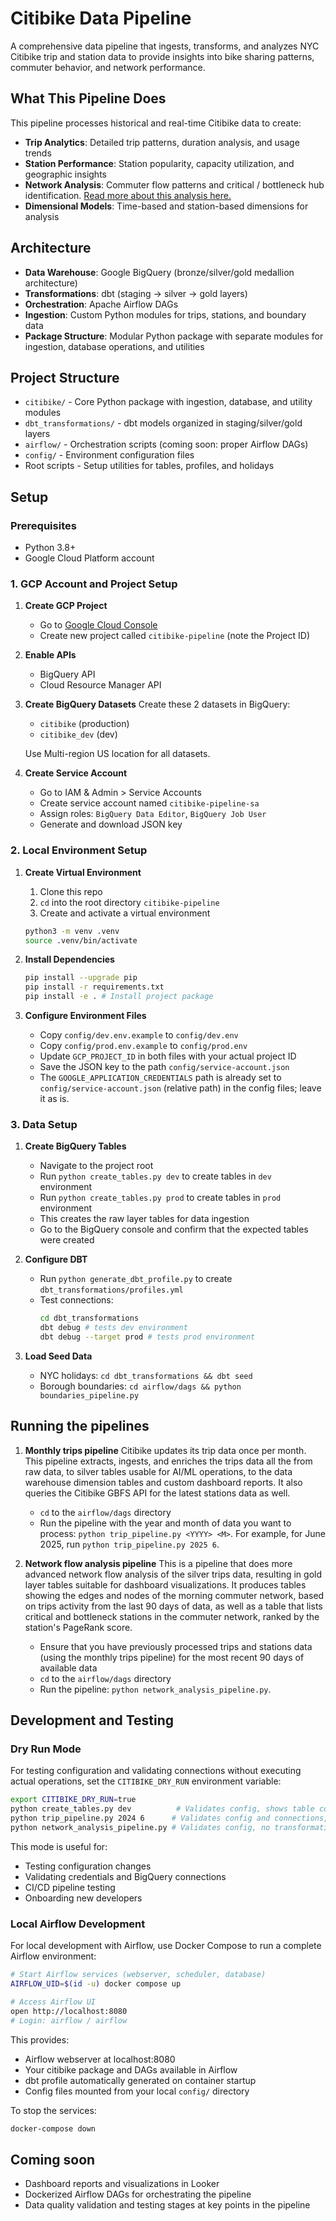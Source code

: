 # Citibike Data Pipeline

A comprehensive data pipeline that ingests, transforms, and analyzes NYC Citibike trip and station data to provide insights into bike sharing patterns, commuter behavior, and network performance.

## What This Pipeline Does

This pipeline processes historical and real-time Citibike data to create:
- **Trip Analytics**: Detailed trip patterns, duration analysis, and usage trends
- **Station Performance**: Station popularity, capacity utilization, and geographic insights
- **Network Analysis**: Commuter flow patterns and critical / bottleneck hub identification. [Read more about this analysis here.](./network_analysis.md)
- **Dimensional Models**: Time-based and station-based dimensions for analysis

## Architecture

- **Data Warehouse**: Google BigQuery (bronze/silver/gold medallion architecture)
- **Transformations**: dbt (staging → silver → gold layers)
- **Orchestration**: Apache Airflow DAGs
- **Ingestion**: Custom Python modules for trips, stations, and boundary data
- **Package Structure**: Modular Python package with separate modules for ingestion, database operations, and utilities

## Project Structure

- `citibike/` - Core Python package with ingestion, database, and utility modules
- `dbt_transformations/` - dbt models organized in staging/silver/gold layers
- `airflow/` - Orchestration scripts (coming soon: proper Airflow DAGs)
- `config/` - Environment configuration files
- Root scripts - Setup utilities for tables, profiles, and holidays

## Setup

### Prerequisites
- Python 3.8+
- Google Cloud Platform account

### 1. GCP Account and Project Setup

1. **Create GCP Project**
   - Go to [Google Cloud Console](https://console.cloud.google.com)
   - Create new project called `citibike-pipeline` (note the Project ID)

2. **Enable APIs**
   - BigQuery API
   - Cloud Resource Manager API

3. **Create BigQuery Datasets**
   Create these 2 datasets in BigQuery:
   - `citibike` (production)
   - `citibike_dev` (dev)
   
   Use Multi-region US location for all datasets.

4. **Create Service Account**
   - Go to IAM & Admin > Service Accounts
   - Create service account named `citibike-pipeline-sa`
   - Assign roles: `BigQuery Data Editor`, `BigQuery Job User`
   - Generate and download JSON key

### 2. Local Environment Setup

1. **Create Virtual Environment**
   1. Clone this repo
   2. `cd` into the root directory `citibike-pipeline`
   3. Create and activate a virtual environment
   ```bash
   python3 -m venv .venv
   source .venv/bin/activate
   ```

2. **Install Dependencies**
   ```bash
   pip install --upgrade pip
   pip install -r requirements.txt
   pip install -e . # Install project package
   ```

3. **Configure Environment Files**
   - Copy `config/dev.env.example` to `config/dev.env`
   - Copy `config/prod.env.example` to `config/prod.env`
   - Update `GCP_PROJECT_ID` in both files with your actual project ID
   - Save the JSON key to the path `config/service-account.json`
   - The `GOOGLE_APPLICATION_CREDENTIALS` path is already set to `config/service-account.json` (relative path) in the config files; leave it as is.

### 3. Data Setup

1. **Create BigQuery Tables**
   - Navigate to the project root
   - Run `python create_tables.py dev` to create tables in `dev` environment
   - Run `python create_tables.py prod` to create tables in `prod` environment
   - This creates the raw layer tables for data ingestion
   - Go to the BigQuery console and confirm that the expected tables were created

2. **Configure DBT**
   - Run `python generate_dbt_profile.py` to create `dbt_transformations/profiles.yml`
   - Test connections:
     ```bash
     cd dbt_transformations
     dbt debug # tests dev environment
     dbt debug --target prod # tests prod environment
     ```

3. **Load Seed Data**
   - NYC holidays: `cd dbt_transformations && dbt seed`
   - Borough boundaries: `cd airflow/dags && python boundaries_pipeline.py`

## Running the pipelines

1. **Monthly trips pipeline**
Citibike updates its trip data once per month. This pipeline extracts, ingests, and enriches the trips data all the from raw data, to silver tables usable for AI/ML operations, to the data warehouse dimension tables and custom dashboard reports. It also queries the Citibike GBFS API for the latest stations data as well.

   - `cd` to the `airflow/dags` directory
   - Run the pipeline with the year and month of data you want to process: `python trip_pipeline.py <YYYY> <M>`. For example, for June 2025, run `python trip_pipeline.py 2025 6`.

2. **Network flow analysis pipeline**
This is a pipeline that does more advanced network flow analysis of the silver trips data, resulting in gold layer tables suitable for dashboard visualizations. It produces tables showing the edges and nodes of the morning commuter network, based on trips activity from the last 90 days of data, as well as a table that lists critical and bottleneck stations in the commuter network, ranked by the station's PageRank score.

   - Ensure that you have previously processed trips and stations data (using the monthly trips pipeline) for the most recent 90 days of available data
   - `cd` to the `airflow/dags` directory
   - Run the pipeline: `python network_analysis_pipeline.py`.

## Development and Testing

### Dry Run Mode

For testing configuration and validating connections without executing actual operations, set the `CITIBIKE_DRY_RUN` environment variable:

```bash
export CITIBIKE_DRY_RUN=true
python create_tables.py dev          # Validates config, shows table count, no BigQuery operations
python trip_pipeline.py 2024 6      # Validates config and connections, no data ingestion
python network_analysis_pipeline.py # Validates config, no transformations
```

This mode is useful for:
- Testing configuration changes
- Validating credentials and BigQuery connections
- CI/CD pipeline testing
- Onboarding new developers

### Local Airflow Development

For local development with Airflow, use Docker Compose to run a complete Airflow environment:

```bash
# Start Airflow services (webserver, scheduler, database)
AIRFLOW_UID=$(id -u) docker compose up

# Access Airflow UI
open http://localhost:8080
# Login: airflow / airflow
```

This provides:
- Airflow webserver at localhost:8080
- Your citibike package and DAGs available in Airflow
- dbt profile automatically generated on container startup
- Config files mounted from your local `config/` directory

To stop the services:
```bash
docker-compose down
```

## Coming soon

- Dashboard reports and visualizations in Looker
- Dockerized Airflow DAGs for orchestrating the pipeline
- Data quality validation and testing stages at key points in the pipeline




